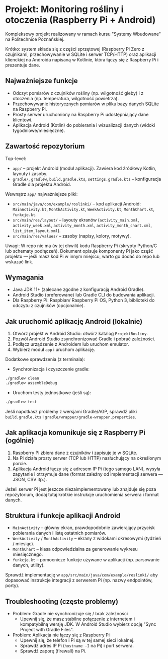 # Projekt: Monitoring rośliny i otoczenia (Raspberry Pi + Android)

Kompleksowy projekt realizowany w ramach kursu "Systemy Wbudowane" na Politechnice Poznańskiej.

Krótko: system składa się z części sprzętowej (Raspberry Pi Zero z czujnikami, przechowywanie w SQLite i serwer TCP/HTTP) oraz aplikacji klienckiej na Androida napisaną w Kotlinie, która łączy się z Raspberry Pi i prezentuje dane.

## Najważniejsze funkcje

- Odczyt pomiarów z czujników rośliny (np. wilgotność gleby) i z otoczenia (np. temperatura, wilgotność powietrza). 
- Przechowywanie historycznych pomiarów w pliku bazy danych SQLite na Raspberry Pi.
- Prosty serwer uruchomiony na Raspberry Pi udostępniający dane klientowi.
- Aplikacja Android (Kotlin) do pobierania i wizualizacji danych (widoki tygodniowe/miesięczne).

## Zawartość repozytorium

Top-level:

- `app/` – projekt Android (moduł aplikacji). Zawiera kod źródłowy Kotlin, layouty i zasoby.
- `gradle/`, `gradlew`, `build.gradle.kts`, `settings.gradle.kts` – konfiguracja Gradle dla projektu Android.

Wewnątrz `app/` najważniejsze pliki:

- `src/main/java/com/example/roslinki/` – kod aplikacji Android: `MainActivity.kt`, `MonthActivity.kt`, `WeekActivity.kt`, `MonthChart.kt`, `funkcje.kt`.
- `src/main/res/layout/` – layouty ekranów (`activity_main.xml`, `activity_week.xml`, `activity_month.xml`, `activity_month_chart.xml`, `list_item_layout.xml`).
- `src/main/res/values/` – zasoby (napisy, kolory, motywy).

Uwagi: W repo nie ma (w tej chwili) kodu Raspberry Pi (skrypty Python/C lub schematy podłączeń). Dokument opisuje komponenty Pi jako część projektu — jeśli masz kod Pi w innym miejscu, warto go dodać do repo lub wskazać link.

## Wymagania

- Java JDK 11+ (zalecane zgodne z konfiguracją Android Gradle). 
- Android Studio (preferowane) lub Gradle CLI do budowania aplikacji.
- Dla Raspberry Pi: Raspbian/ Raspberry Pi OS, Python 3, biblioteki do odczytu z czujników (opcjonalnie). 

## Jak uruchomić aplikację Android (lokalnie)

1. Otwórz projekt w Android Studio: otwórz katalog `ProjektRosliny`.
2. Pozwól Android Studio zsynchronizować Gradle i pobrać zależności.
3. Podłącz urządzenie z Androidem lub uruchom emulator.
4. Wybierz moduł `app` i uruchom aplikację.

Dodatkowe sprawdzenia (z terminala):

 - Synchronizacja i czyszczenie gradle:

```bash
./gradlew clean
./gradlew assembleDebug
```

 - Uruchom testy jednostkowe (jeśli są):

```bash
./gradlew test
```

Jeśli napotkasz problemy z wersjami Gradle/AGP, sprawdź pliki `build.gradle.kts` i `gradle/wrapper/gradle-wrapper.properties`.

## Jak aplikacja komunikuje się z Raspberry Pi (ogólnie)

1. Raspberry Pi zbiera dane z czujników i zapisuje je w SQLite.
2. Na Pi działa prosty serwer (TCP lub HTTP) nasłuchujący na określonym porcie.
3. Aplikacja Android łączy się z adresem IP Pi (tego samego LAN), wysyła zapytanie i otrzymuje dane (format zależny od implementacji serwera — JSON, CSV itp.).

Jeżeli serwer Pi jest jeszcze niezaimplementowany lub znajduje się poza repozytorium, dodaj tutaj krótkie instrukcje uruchomienia serwera i format danych.

## Struktura i funkcje aplikacji Android

- `MainActivity` – główny ekran, prawdopodobnie zawierający przycisk pobierania danych i listę ostatnich pomiarów.
- `WeekActivity` / `MonthActivity` – ekrany z widokami okresowymi (tydzień / miesiąc).
- `MonthChart` – klasa odpowiedzialna za generowanie wykresu miesięcznego.
- `funkcje.kt` – pomocnicze funkcje używane w aplikacji (np. parsowanie danych, utility).

Sprawdź implementację w `app/src/main/java/com/example/roslinki/` aby dopasować instrukcje integracji z serwerem Pi (np. nazwy endpointów, porty).

## Troubleshooting (częste problemy)

- Problem: Gradle nie synchronizuje się / brak zależności
	- Upewnij się, że masz stabilne połączenie z internetem i kompatybilną wersję JDK. W Android Studio wybierz opcję "Sync Project with Gradle Files".
- Problem: Aplikacja nie łączy się z Raspberry Pi
	- Upewnij się, że telefon i Pi są w tej samej sieci lokalnej.
	- Sprawdź adres IP Pi (`hostname -I` na Pi) i port serwera.
	- Sprawdź zaporę (firewall) na Pi.

